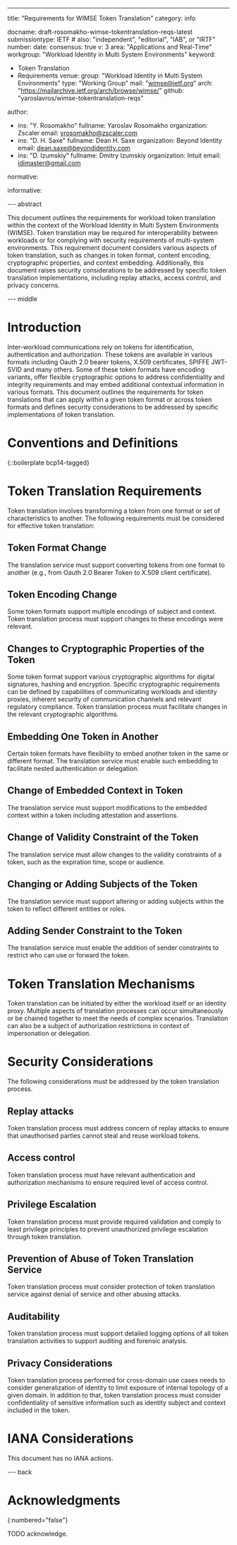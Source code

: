 ---
title: "Requirements for WIMSE Token Translation"
category: info

docname: draft-rosomakho-wimse-tokentranslation-reqs-latest
submissiontype: IETF  # also: "independent", "editorial", "IAB", or "IRTF"
number:
date:
consensus: true
v: 3
area: "Applications and Real-Time"
workgroup: "Workload Identity in Multi System Environments"
keyword:
 - Token Translation
 - Requirements
venue:
  group: "Workload Identity in Multi System Environments"
  type: "Working Group"
  mail: "wimse@ietf.org"
  arch: "https://mailarchive.ietf.org/arch/browse/wimse/"
  github: "yaroslavros/wimse-tokentranslation-reqs"

author:
 -  ins: "Y. Rosomakho"
    fullname: Yaroslav Rosomakho
    organization: Zscaler
    email: yrosomakho@zscaler.com
 -  ins: "D. H. Saxe"
    fullname: Dean H. Saxe
    organization: Beyond Identity
    email: dean.saxe@beyondidentity.com
 -  ins: "D. Izumskiy"
    fullname: Dmitry Izumskiy
    organization: Intuit
    email: idimaster@gmail.com

normative:

informative:


--- abstract

This document outlines the requirements for workload token translation within the context of the Workload Identity in Multi System Environments (WIMSE). Token translation may be required for interoperability between workloads or for complying with security requirements of multi-system environments. This requirement document considers various aspects of token translation, such as changes in token format, content encoding, cryptographic properties, and context embedding. Additionally, this document raises security considerations to be addressed by specific token translation implementations, including replay attacks, access control, and privacy concerns.


--- middle

# Introduction

Inter-workload communications rely on tokens for identification, authentication and authorization. These tokens are available in various formats including Oauth 2.0 bearer tokens, X.509 certificates, SPIFFE JWT-SVID and many others. Some of these token formats have encoding variants, offer flexible cryptographic options to address confidentiality and integrity requirements and may embed additional contextual information in various formats. This document outlines the requirements for token translations that can apply within a given token format or across token formats and defines security considerations to be addressed by specific implementations of token translation.

# Conventions and Definitions

{::boilerplate bcp14-tagged}

# Token Translation Requirements

Token translation involves transforming a token from one format or set of characteristics to another. The following requirements must be considered for effective token translation:

## Token Format Change

The translation service must support converting tokens from one format to another (e.g., from Oauth 2.0 Bearer Token to X.509 client certificate).

## Token Encoding Change

Some token formats support multiple encodings of subject and context. Token translation process must support changes to these encodings were relevant.

## Changes to Cryptographic Properties of the Token

Some token format support various cryptographic algorithms for digital signatures, hashing and encryption. Specific cryptographic requirements can be defined by capabilities of communicating workloads and identity proxies, inherent security of communication channels and relevant regulatory compliance. Token translation process must facilitate changes in the relevant cryptographic algorithms.

## Embedding One Token in Another

Certain token formats have flexibility to embed another token in the same or different format. The translation service must enable such embedding to facilitate nested authentication or delegation.

## Change of Embedded Context in Token

The translation service must support modifications to the embedded context within a token including attestation and assertions.

## Change of Validity Constraint of the Token

The translation service must allow changes to the validity constraints of a token, such as the expiration time, scope or audience.

## Changing or Adding Subjects of the Token

The translation service must support altering or adding subjects within the token to reflect different entities or roles.

## Adding Sender Constraint to the Token

The translation service must enable the addition of sender constraints to restrict who can use or forward the token.

# Token Translation Mechanisms

Token translation can be initiated by either the workload itself or an identity proxy. Multiple aspects of translation processes can occur simultaneously or be chained together to meet the needs of complex scenarios.
Translation can also be a subject of authorization restrictions in context of impersonation or delegation.

# Security Considerations

The following considerations must be addressed by the token translation process.

## Replay attacks

Token translation process must address concern of replay attacks to ensure that unauthorised parties cannot steal and reuse workload tokens.

## Access control

Token translation process must have relevant authentication and authorization mechanisms to ensure required level of access control.

## Privilege Escalation

Token translation process must provide required validation and comply to least privilege principles to prevent unauthorized privilege escalation through token translation.

## Prevention of Abuse of Token Translation Service

Token translation process must consider protection of token translation service against denial of service and other abusing attacks.

## Auditability

Token translation process must support detailed logging options of all token translation activities to support auditing and forensic analysis.

## Privacy Considerations

Token translation process performed for cross-domain use cases needs to consider generalization of identity to limit exposure of internal topology of a given domain. In addition to that, token translation process must consider confidentiality of sensitive information such as identity subject and context included in the token.

# IANA Considerations

This document has no IANA actions.


--- back

# Acknowledgments
{:numbered="false"}

TODO acknowledge.
